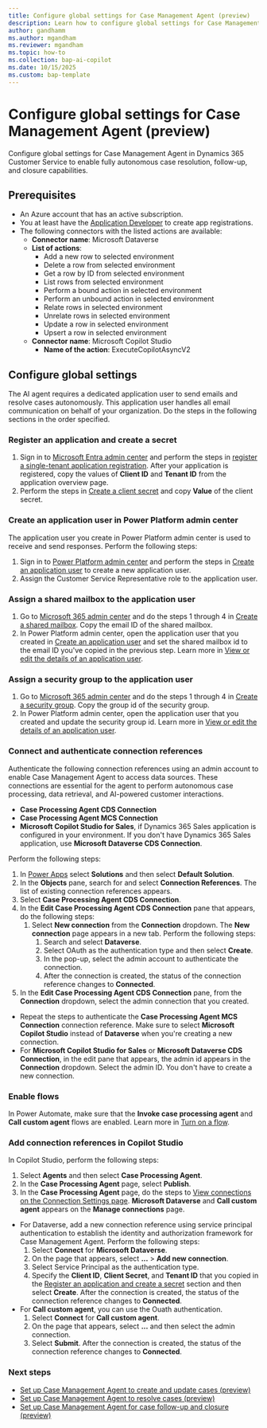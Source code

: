 ```yaml
---
title: Configure global settings for Case Management Agent (preview)
description: Learn how to configure global settings for Case Management Agent in Dynamics 365 Customer Service to enable fully autonomous case resolution, follow-up, and closure capabilities.
author: gandhamm
ms.author: mgandham
ms.reviewer: mgandham
ms.topic: how-to 
ms.collection: bap-ai-copilot 
ms.date: 10/15/2025
ms.custom: bap-template
---
```


# Configure global settings for Case Management Agent (preview)

Configure global settings for Case Management Agent in Dynamics 365 Customer Service to enable fully autonomous case resolution, follow-up, and closure capabilities.

## Prerequisites

- An Azure account that has an active subscription.
- You at least have the [Application Developer](/entra/identity/role-based-access-control/permissions-reference#application-developer) to create app registrations.
- The following connectors with the listed actions are available:
    - **Connector name**: Microsoft Dataverse
    - **List of actions**:
        - Add a new row to selected environment
        - Delete a row from selected environment
        - Get a row by ID from selected environment
        - List rows from selected environment
        - Perform a bound action in selected environment
        - Perform an unbound action in selected environment
        - Relate rows in selected environment
        - Unrelate rows in selected environment
        - Update a row in selected environment
        - Upsert a row in selected environment
    - **Connector name**: Microsoft Copilot Studio
        - **Name of the action**: ExecuteCopilotAsyncV2

## Configure global settings

The AI agent requires a dedicated application user to send emails and resolve cases autonomously. This application user handles all email communication on behalf of your organization. Do the steps in the following sections in the order specified.

### Register an application and create a secret 

1. Sign in to [Microsoft Entra admin center](https://entra.microsoft.com) and perform the steps in [register a single-tenant application registration](/entra/identity-platform/quickstart-register-app#register-an-application). After your application is registered, copy the values of **Client ID** and **Tenant ID** from the application overview page.
1. Perform the steps in [Create a client secret](/entra/identity-platform/how-to-add-credentials?tabs=client-secret#add-a-credential-to-your-application) and copy **Value** of the client secret.

### Create an application user in Power Platform admin center

The application user you create in Power Platform admin center is used to receive and send responses. Perform the following steps:

1. Sign in to [Power Platform admin center](https://admin.powerplatform.microsoft.com) and perform the steps in [Create an application user](/power-platform/admin/manage-application-users?tabs=new#create-an-application-user) to create a new application user. 
1. Assign the Customer Service Representative role to the application user.

### Assign a shared mailbox to the application user

1. Go to [Microsoft 365 admin center](https://admin.cloud.microsoft/) and do the steps 1 through 4 in [Create a shared mailbox](/microsoft-365/admin/email/create-a-shared-mailbox#create-a-shared-mailbox-and-add-members). Copy the email ID of the shared mailbox.
1. In Power Platform admin center, open the application user that you created in [Create an application user](#create-an-application-user-in-power-platform-admin-center) and set the shared mailbox id to the email ID you've copied in the previous step. Learn more in [View or edit the details of an application user](/power-platform/admin/manage-application-users?tabs=new#view-or-edit-the-details-of-an-application-user).

### Assign a security group to the application user

1. Go to [Microsoft 365 admin center](https://admin.cloud.microsoft/) and do the steps 1 through 4 in [Create a security group](/microsoft-365/admin/email/create-edit-or-delete-a-security-group#add-a-security-group). Copy the group id of the security group.
1. In Power Platform admin center, open the application user that you created and update the security group id. Learn more in [View or edit the details of an application user](/power-platform/admin/manage-application-users?tabs=new#view-or-edit-the-details-of-an-application-user).

### Connect and authenticate connection references

Authenticate the following connection references using an admin account to enable Case Management Agent to access data sources. These connections are essential for the agent to perform autonomous case processing, data retrieval, and AI-powered customer interactions. 

- **Case Processing Agent CDS Connection**
- **Case Processing Agent MCS Connection**
- **Microsoft Copilot Studio for Sales**, if Dynamics 365 Sales application is configured in your environment. If you don't have Dynamics 365 Sales application, use **Microsoft Dataverse CDS Connection**.

Perform the following steps:

1. In [Power Apps](https://make.powerapps.com/) select **Solutions** and then select **Default Solution**.
1. In the **Objects** pane, search for and select **Connection References**. The list of existing connection references appears.
1. Select **Case Processing Agent CDS Connection**.
1. In the **Edit Case Processing Agent CDS Connection** pane that appears, do the following steps:
    1. Select **New connection** from the **Connection** dropdown. The **New connection** page appears in a new tab. Perform the following steps:
       1. Search and select **Dataverse**.
       1. Select OAuth as the authentication type and then select **Create**.
       1. In the pop-up, select the admin account to authenticate the connection.
       1. After the connection is created, the status of the connection reference changes to **Connected**.
1. In the **Edit Case Processing Agent CDS Connection** pane, from the **Connection** dropdown, select the admin connection that you created.

- Repeat the steps to authenticate the **Case Processing Agent MCS Connection** connection reference. Make sure to select **Microsoft Copilot Studio** instead of **Dataverse** when you're creating a new connection.
- For **Microsoft Copilot Studio for Sales** or **Microsoft Dataverse CDS Connection**, in the edit pane that appears, the admin id appears in the **Connection** dropdown. Select the admin ID. You don't have to create a new connection.

### Enable flows

In Power Automate, make sure that the **Invoke case processing agent** and **Call custom agent** flows are enabled. Learn more in [Turn on a flow](/power-automate/disable-flow#turn-on-a-flow).

### Add connection references in Copilot Studio

In Copilot Studio, perform the following steps:

 1. Select **Agents** and then select **Case Processing Agent**.
 1. In the **Case Processing Agent** page, select **Publish**.
 1. In the **Case Processing Agent** page, do the steps to [View connections on the Connection Settings page](/microsoft-copilot-studio/authoring-connections#view-connections-on-the-connection-settings-page). **Microsoft Dataverse** and **Call custom agent** appears on the **Manage connections** page.

   - For Dataverse, add a new connection reference using service principal authentication to establish the identity and authorization framework for Case Management Agent. Perform the following steps:
       1. Select **Connect** for **Microsoft Dataverse**.
       1. On the page that appears, select **...** > **Add new connection**.
       1. Select Service Principal as the authentication type.
       1. Specify the **Client ID**, **Client Secret**, and **Tenant ID** that you copied in the [Register an application and create a secret](#register-an-application-and-create-a-secret) section and then select **Create**. After the connection is created, the status of the connection reference changes to **Connected**.
   - For **Call custom agent**, you can use the Ouath authentication.
       1. Select **Connect** for **Call custom agent**.
       1. On the page that appears, select **...** and then select the admin connection.
       1. Select **Submit**. After the connection is created, the status of the connection reference changes to **Connected**.

### Next steps

- [Set up Case Management Agent to create and update cases (preview)](set-up-autonomous-case-agents.md)     
- [Set up Case Management Agent to resolve cases (preview)](set-up-case-resolution-agent.md)              
- [Set up Case Management Agent for case follow-up and closure (preview)](set-up-case-closure.md)      